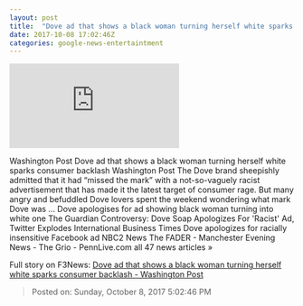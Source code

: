 ```yaml
---
layout: post
title:  "Dove ad that shows a black woman turning herself white sparks consumer backlash - Washington Post"
date: 2017-10-08 17:02:46Z
categories: google-news-entertaintment
---
```


![Dove ad that shows a black woman turning herself white sparks consumer backlash - Washington Post](https://img.washingtonpost.com/pbox.php?url=http://img.washingtonpost.com/news/business/wp-content/uploads/sites/8/2017/10/dovefeatured.jpg&w=1484&op=resize&opt=1&filter=antialias&t=20170517)

Washington Post Dove ad that shows a black woman turning herself white sparks consumer backlash Washington Post The Dove brand sheepishly admitted that it had “missed the mark” with a not-so-vaguely racist advertisement that has made it the latest target of consumer rage. But many angry and befuddled Dove lovers spent the weekend wondering what mark Dove was ... Dove apologises for ad showing black woman turning into white one The Guardian Controversy: Dove Soap Apologizes For 'Racist' Ad, Twitter Explodes International Business Times Dove apologizes for racially insensitive Facebook ad NBC2 News The FADER - Manchester Evening News - The Grio - PennLive.com all 47 news articles »


Full story on F3News: [Dove ad that shows a black woman turning herself white sparks consumer backlash - Washington Post](http://www.f3nws.com/n/eBbQsE)

> Posted on: Sunday, October 8, 2017 5:02:46 PM

